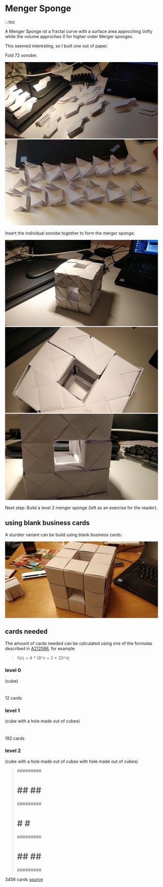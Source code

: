 # Menger Sponge

:::toc

A Menger Sponge ist a fractal curve with a surface area approching \infty while the volume approches 0 for higher order Merger sponges.

This seemed interesting, so I built one out of paper.

Fold 72 sonobe:  

<img src="./partial_sonobe.jpg">

<img src="./done_sonobe.jpg">

Insert the individual sonobe together to form the merger sponge: 

<img src="./full_view.jpg">

<img src="./top_view.jpg">

<img src="./side_view.jpg">

Next step: Build a level 2 menger sponge (left as an exercise for the reader).

## using blank business cards

A sturdier variant can be build using blank business cards:

<img src="./card_01.jpg">

## cards needed

The amount of cards needed can be calculated using one of the formulas described in [A212596](https://oeis.org/A212596), for example

> f(n) = 4 * (8^n + 2 * 20^n)

### level 0

(cube)

> #

12 cards

### level 1

(cube with a hole made out of cubes)

> ###
> # #
> ###

192 cards

### level 2

(cube with a hole made out of cubes with hole made out of cubes)

> #########
> # ## ## #
> #########
> # #   # #
> #########
> # ## ## #
> #########

3456 cards [source](https://theworld.com/~j9/sponge/)